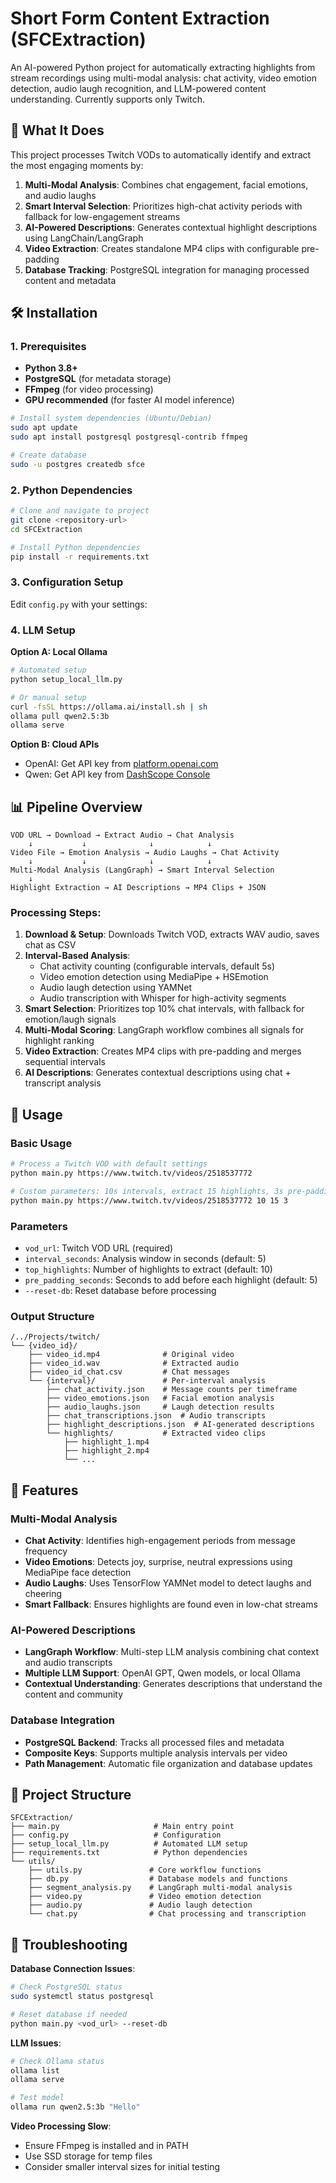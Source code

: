 # Short Form Content Extraction (SFCExtraction)

An AI-powered Python project for automatically extracting highlights from stream recordings using multi-modal analysis: chat activity, video emotion detection, audio laugh recognition, and LLM-powered content understanding. Currently supports only Twitch.

## 🚀 What It Does

This project processes Twitch VODs to automatically identify and extract the most engaging moments by:

1. **Multi-Modal Analysis**: Combines chat engagement, facial emotions, and audio laughs
2. **Smart Interval Selection**: Prioritizes high-chat activity periods with fallback for low-engagement streams
3. **AI-Powered Descriptions**: Generates contextual highlight descriptions using LangChain/LangGraph
4. **Video Extraction**: Creates standalone MP4 clips with configurable pre-padding
5. **Database Tracking**: PostgreSQL integration for managing processed content and metadata

## 🛠 Installation

### 1. Prerequisites

- **Python 3.8+**
- **PostgreSQL** (for metadata storage)
- **FFmpeg** (for video processing)
- **GPU recommended** (for faster AI model inference)

```bash
# Install system dependencies (Ubuntu/Debian)
sudo apt update
sudo apt install postgresql postgresql-contrib ffmpeg

# Create database
sudo -u postgres createdb sfce
```

### 2. Python Dependencies

```bash
# Clone and navigate to project
git clone <repository-url>
cd SFCExtraction

# Install Python dependencies
pip install -r requirements.txt
```

### 3. Configuration Setup


Edit `config.py` with your settings:


### 4. LLM Setup

**Option A: Local Ollama**
```bash
# Automated setup
python setup_local_llm.py

# Or manual setup
curl -fsSL https://ollama.ai/install.sh | sh
ollama pull qwen2.5:3b
ollama serve
```

**Option B: Cloud APIs**
- OpenAI: Get API key from [platform.openai.com](https://platform.openai.com)
- Qwen: Get API key from [DashScope Console](https://dashscope.console.aliyun.com/)

## 📊 Pipeline Overview

```
VOD URL → Download → Extract Audio → Chat Analysis
    ↓           ↓              ↓            ↓
Video File → Emotion Analysis → Audio Laughs → Chat Activity
    ↓           ↓              ↓            ↓
Multi-Modal Analysis (LangGraph) → Smart Interval Selection
    ↓
Highlight Extraction → AI Descriptions → MP4 Clips + JSON
```

### Processing Steps:

1. **Download & Setup**: Downloads Twitch VOD, extracts WAV audio, saves chat as CSV
2. **Interval-Based Analysis**: 
   - Chat activity counting (configurable intervals, default 5s)
   - Video emotion detection using MediaPipe + HSEmotion
   - Audio laugh detection using YAMNet
   - Audio transcription with Whisper for high-activity segments
3. **Smart Selection**: Prioritizes top 10% chat intervals, with fallback for emotion/laugh signals
4. **Multi-Modal Scoring**: LangGraph workflow combines all signals for highlight ranking
5. **Video Extraction**: Creates MP4 clips with pre-padding and merges sequential intervals
6. **AI Descriptions**: Generates contextual descriptions using chat + transcript analysis

## 🎯 Usage

### Basic Usage
```bash
# Process a Twitch VOD with default settings
python main.py https://www.twitch.tv/videos/2518537772

# Custom parameters: 10s intervals, extract 15 highlights, 3s pre-padding
python main.py https://www.twitch.tv/videos/2518537772 10 15 3

```

### Parameters

- `vod_url`: Twitch VOD URL (required)
- `interval_seconds`: Analysis window in seconds (default: 5)
- `top_highlights`: Number of highlights to extract (default: 10)
- `pre_padding_seconds`: Seconds to add before each highlight (default: 5)
- `--reset-db`: Reset database before processing

### Output Structure

```
/../Projects/twitch/
└── {video_id}/
    ├── video_id.mp4              # Original video
    ├── video_id.wav              # Extracted audio
    ├── video_id_chat.csv         # Chat messages
    └── {interval}/               # Per-interval analysis
        ├── chat_activity.json    # Message counts per timeframe
        ├── video_emotions.json   # Facial emotion analysis
        ├── audio_laughs.json     # Laugh detection results
        ├── chat_transcriptions.json  # Audio transcripts
        ├── highlight_descriptions.json  # AI-generated descriptions
        └── highlights/           # Extracted video clips
            ├── highlight_1.mp4
            ├── highlight_2.mp4
            └── ...
```

## 🔧 Features

### Multi-Modal Analysis
- **Chat Activity**: Identifies high-engagement periods from message frequency
- **Video Emotions**: Detects joy, surprise, neutral expressions using MediaPipe face detection
- **Audio Laughs**: Uses TensorFlow YAMNet model to detect laughs and cheering
- **Smart Fallback**: Ensures highlights are found even in low-chat streams

### AI-Powered Descriptions
- **LangGraph Workflow**: Multi-step LLM analysis combining chat context and audio transcripts
- **Multiple LLM Support**: OpenAI GPT, Qwen models, or local Ollama
- **Contextual Understanding**: Generates descriptions that understand the content and community

### Database Integration
- **PostgreSQL Backend**: Tracks all processed files and metadata
- **Composite Keys**: Supports multiple analysis intervals per video
- **Path Management**: Automatic file organization and database updates

## 📁 Project Structure

```
SFCExtraction/
├── main.py                     # Main entry point
├── config.py                   # Configuration 
├── setup_local_llm.py          # Automated LLM setup
├── requirements.txt            # Python dependencies
└── utils/
    ├── utils.py               # Core workflow functions
    ├── db.py                  # Database models and functions
    ├── segment_analysis.py    # LangGraph multi-modal analysis
    ├── video.py               # Video emotion detection
    ├── audio.py               # Audio laugh detection
    └── chat.py                # Chat processing and transcription
```

## 🐛 Troubleshooting

**Database Connection Issues**:
```bash
# Check PostgreSQL status
sudo systemctl status postgresql

# Reset database if needed
python main.py <vod_url> --reset-db
```

**LLM Issues**:
```bash
# Check Ollama status
ollama list
ollama serve

# Test model
ollama run qwen2.5:3b "Hello"
```

**Video Processing Slow**:
- Ensure FFmpeg is installed and in PATH
- Use SSD storage for temp files
- Consider smaller interval sizes for initial testing 